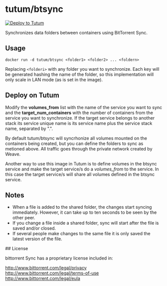# tutum/btsync

[![Deploy to Tutum](https://s.tutum.co/deploy-to-tutum.svg)](https://dashboard.tutum.co/stack/deploy/)

Synchronizes data folders between containers using BitTorrent Sync.

## Usage

    docker run -d tutum/btsync <folder1> <folder2> ... <foldern>

Replacing `<folderi>` with any folder you want to synchronize. Each key will be generated hashing the name of the folder, so this implementation will only scale in LAN mode (as is set in the image).

## Deploy on Tutum

Modify the **volumes_from** list with the name of the service you want to sync and the **target_num_containers** with the number of containers from the service you want to synchronize. If the target service belongs to another stack its service unique name is its service name plus the service stack name, separated by ".".

By default tutum/btsync will syncrhonize all volumes mounted on the containers being created, but you can define the folders to sync as metioned above. All traffic goes through the private network created by Weave.

Another way to use this image in Tutum is to define volumes in the btsync service and make the target service/s do a *volumes_from* to the service. In this case the target service/s will share all volumes defined in the btsync service.

## Notes

* When a file is added to the shared folder, the changes start syncing immediately. However, it can take up to ten seconds to be seen by the other peer.
* If you change a file inside a shared folder, sync will start after the file is saved and/or closed.
* If several people make changes to the same file it is only saved the latest version of the file.

## License

bittorrent Sync has a proprietary license included in:

http://www.bittorrent.com/legal/privacy
http://www.bittorrent.com/legal/terms-of-use
http://www.bittorrent.com/legal/eula

